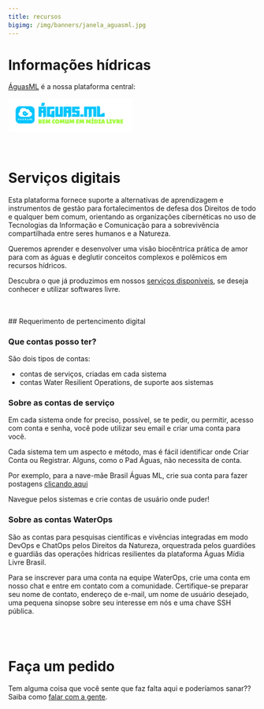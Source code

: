 ```yaml
---
title: recursos
bigimg: /img/banners/janela_aguasml.jpg
---
```




# Informações hídricas

[ÁguasML](https://aguas.ml/) é a nossa plataforma central:

<div class="list-circles">
<a href="https://aguas.ml/"><img src="/img/logo_aguasml_nice.png" alt="ÁguasML" width="50%"></a>
</div>

<br>
<br>



# Serviços digitais

Esta plataforma fornece suporte a alternativas de aprendizagem e instrumentos de gestão para fortalecimentos de defesa dos Direitos de todo e qualquer bem comum, orientando as organizações cibernéticas no uso de Tecnologias da Informação e Comunicação para a sobrevivência compartilhada entre seres humanos e a Natureza.

Queremos aprender e desenvolver uma visão biocêntrica prática de amor para com as águas e deglutir conceitos complexos e polêmicos em recursos hídricos.

Descubra o que já produzimos em nossos [serviços disponíveis](/projetos), se deseja conhecer e utilizar softwares livre.


<br>
<br>
## Requerimento de pertencimento digital

### Que contas posso ter?
São dois tipos de contas:

- contas de serviços, criadas em cada sistema
- contas Water Resilient Operations, de suporte aos sistemas

### Sobre as contas de serviço

Em cada sistema onde for preciso, possível, se te pedir, ou permitir, acesso com conta e senha, você pode utilizar seu email e criar uma conta para você.

Cada sistema tem um aspecto e método, mas é fácil identificar onde Criar Conta ou Registrar. Alguns, como o Pad Águas, não necessita de conta.

Por exemplo, para a nave-mãe Brasil Águas ML, crie sua conta para fazer postagens [clicando aqui](https://brasil.aguas.ml/registro/)

Navegue pelos sistemas e crie contas de usuário onde puder!


### Sobre as contas WaterOps

São as contas para pesquisas científicas e vivências integradas em modo DevOps e ChatOps pelos Direitos da Natureza, orquestrada pelos guardiões e guardiãs das operações hídricas resilientes da plataforma Águas Mídia Livre Brasil.

Para se inscrever para uma conta na equipe WaterOps, crie uma conta em nosso chat e entre em contato com a comunidade. Certifique-se preparar seu nome de contato, endereço de e-mail, um nome de usuário desejado, uma pequena sinopse sobre seu interesse em nós e uma chave SSH pública.

<br>
<br>


# Faça um pedido

Tem alguma coisa que você sente que faz falta aqui e poderíamos sanar??
Saiba como [falar com a gente](../contato).
